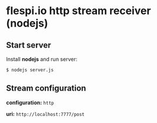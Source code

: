 # flespi.io http stream receiver (nodejs)


## Start server

Install **nodejs** and run server:

``` bash
$ nodejs server.js
```

## Stream configuration

**configuration:** `http`

**uri:** `http://localhost:7777/post`